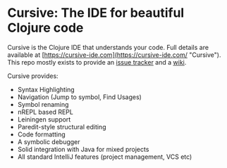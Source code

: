 Cursive: The IDE for beautiful Clojure code
===========================================

Cursive is the Clojure IDE that understands your code. Full details are available at 
[https://cursive-ide.com](https://cursive-ide.com/ "Cursive"). This repo mostly exists to provide an
[issue tracker](https://github.com/cursive-ide/cursive/issues "Issues") and a [wiki](https://github.com/cursive-ide/cursive/wiki "Wiki").

Cursive provides:

* Syntax Highlighting
* Navigation (Jump to symbol, Find Usages)
* Symbol renaming
* nREPL based REPL
* Leiningen support
* Paredit-style structural editing
* Code formatting
* A symbolic debugger
* Solid integration with Java for mixed projects
* All standard IntelliJ features (project management, VCS etc)
